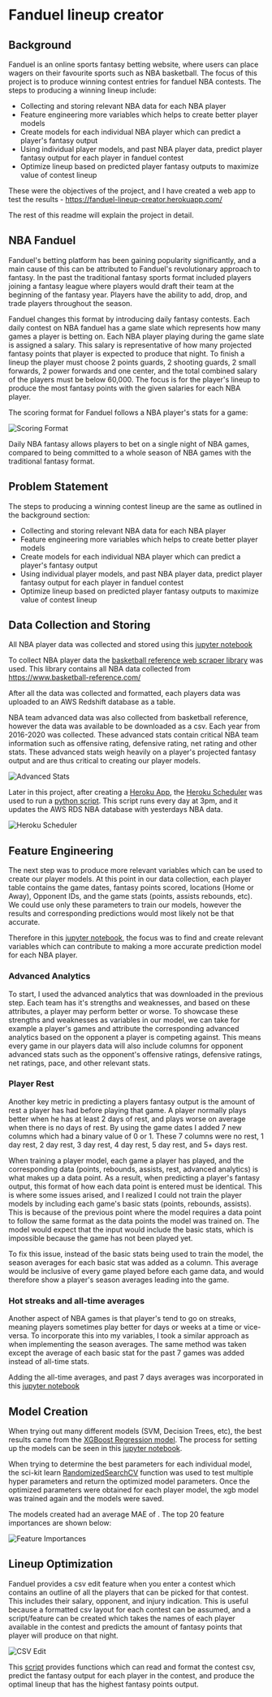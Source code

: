 # Fanduel lineup creator

## Background

Fanduel is an online sports fantasy betting website, where users can place wagers on their favourite sports such as NBA basketball. The focus of this project is to produce winning contest entries for fanduel NBA contests. The steps to producing a winning lineup include:

* Collecting and storing relevant NBA data for each NBA player
* Feature engineering more variables which helps to create better player models
* Create models for each individual NBA player which can predict a player's fantasy output
* Using individual player models, and past NBA player data, predict player fantasy output for each player in fanduel contest
* Optimize lineup based on predicted player fantasy outputs to maximize value of contest lineup

These were the objectives of the project, and I have created a web app to test the results - https://fanduel-lineup-creator.herokuapp.com/

The rest of this readme will explain the project in detail.

## NBA Fanduel

Fanduel's betting platform has been gaining popularity significantly, and a main cause of this can be attributed to Fanduel's revolutionary approach to fantasy. In the past the traditional fantasy sports format included players joining a fantasy league where players would draft their team at the beginning of the fantasy year. Players have the ability to add, drop, and trade players throughout the season. 

Fanduel changes this format by introducing daily fantasy contests. Each daily contest on NBA fanduel has a game slate which represents how many games a player is betting on. Each NBA player playing during the game slate is assigned a salary. This salary is representative of how many projected fantasy points that player is expected to produce that night. To finish a lineup the player must choose 2 points guards, 2 shooting guards, 2 small forwards, 2 power forwards and one center, and the total combined salary of the players must be below 60,000. The focus is for the player's lineup to produce the most fantasy points with the given salaries for each NBA player.

The scoring format for Fanduel follows a NBA player's stats for a game:

![Scoring Format](static/images/scoring_system_FD.png)

Daily NBA fantasy allows players to bet on a single night of NBA games, compared to being committed to a whole season of NBA games with the traditional fantasy format. 

## Problem Statement

The steps to producing a winning contest lineup are the same as outlined in the background section:

* Collecting and storing relevant NBA data for each NBA player
* Feature engineering more variables which helps to create better player models
* Create models for each individual NBA player which can predict a player's fantasy output
* Using individual player models, and past NBA player data, predict player fantasy output for each player in fanduel contest
* Optimize lineup based on predicted player fantasy outputs to maximize value of contest lineup


## Data Collection and Storing

All NBA player data was collected and stored using this [jupyter notebook](https://github.com/Eric-Pacheco95/PersonalProjects/blob/master/Fanduel-Lineup-Creator/notebooks/player_stats.ipynb)

To collect NBA player data the [basketball reference web scraper library](https://jaebradley.github.io/basketball_reference_web_scraper/) was used. This library contains all NBA data collected from https://www.basketball-reference.com/

After all the data was collected and formatted, each players data was uploaded to an AWS Redshift database as a table.

NBA team advanced data was also collected from basketball reference, however the data was available to be downloaded as a csv. Each year from 2016-2020 was collected. These advanced stats contain critical NBA team information such as offensive rating, defensive rating, net rating and other stats. These advanced stats weigh heavily on a player's projected fantasy output and are thus critical to creating our player models.

![Advanced Stats](static/images/advanced_stats.png)

Later in this project, after creating a [Heroku App](https://fanduel-lineup-creator.herokuapp.com/), the [Heroku Scheduler](https://devcenter.heroku.com/articles/scheduler) was used to run a [python script](https://github.com/Eric-Pacheco95/PersonalProjects/blob/master/Fanduel-Lineup-Creator/scripts/add_daily_boxscores.py). This script runs every day at 3pm, and it updates the AWS RDS NBA database with yesterdays NBA data. 

![Heroku Scheduler](static/images/heroku_scheduler.png)

## Feature Engineering

The next step was to produce more relevant variables which can be used to create our player models. At this point in our data collection, each player table contains the game dates, fantasy points scored, locations (Home or Away), Opponent IDs, and the game stats (points, assists rebounds, etc). We could use only these parameters to train our models, however the results and corresponding predictions would most likely not be that accurate. 

Therefore in this [jupyter notebook](https://github.com/Eric-Pacheco95/PersonalProjects/blob/master/Fanduel-Lineup-Creator/notebooks/player_stats_feature_engineering.ipynb), the focus was to find and create relevant variables which can contribute to making a more accurate prediction model for each NBA player.

### Advanced Analytics
To start, I used the advanced analytics that was downloaded in the previous step. Each team has it's strengths and weaknesses, and based on these attributes, a player may perform better or worse. To showcase these strengths and weaknesses as variables in our model, we can take for example a player's games and attribute the corresponding advanced analytics based on the opponent a player is competing against. This means every game in our players data will also include columns for opponent advanced stats such as the opponent's offensive ratings, defensive ratings, net ratings, pace, and other relevant stats.

### Player Rest
Another key metric in predicting a players fantasy output is the amount of rest a player has had before playing that game. A player normally plays better when he has at least 2 days of rest, and plays worse on average when there is no days of rest. By using the game dates I added 7 new columns which had a binary value of 0 or 1. These 7 columns were no rest, 1 day rest, 2 day rest, 3 day rest, 4 day rest, 5 day rest, and 5+ days rest.

When training a player model, each game a player has played, and the corresponding data (points, rebounds, assists, rest, advanced analytics) is what makes up a data point. As a result, when predicting a player's fantasy output, this format of how each data point is entered must be identical. This is where some issues arised, and I realized I could not train the player models by including each game's basic stats (points, rebounds, assists). This is because of the previous point where the model requires a data point to follow the same format as the data points the model was trained on. The model would expect that the input would include the basic stats, which is impossible because the game has not been played yet. 

To fix this issue, instead of the basic stats being used to train the model, the season averages for each basic stat was added as a column. This average would be inclusive of every game played before each game data, and would therefore show a player's season averages leading into the game. 

### Hot streaks and all-time averages
Another aspect of NBA games is that player's tend to go on streaks, meaning players sometimes play better for days or weeks at a time or vice-versa. To incorporate this into my variables, I took a similar approach as when implementing the season averages. The same method was taken except the average of each basic stat for the past 7 games was added instead of all-time stats.

Adding the all-time averages, and past 7 days averages was incorporated in this [jupyter notebook](https://github.com/Eric-Pacheco95/PersonalProjects/blob/master/Fanduel-Lineup-Creator/notebooks/xgb_model_creation.ipynb)

## Model Creation

When trying out many different models (SVM, Decision Trees, etc), the best results came from the [XGBoost Regression model](https://xgboost.readthedocs.io/en/latest/python/python_api.html#module-xgboost.sklearn). The process for setting up the models can be seen in this [jupyter notebook](https://github.com/Eric-Pacheco95/PersonalProjects/blob/master/Fanduel-Lineup-Creator/notebooks/xgb_model_creation.ipynb).

When trying to determine the best parameters for each individual model, the sci-kit learn [RandomizedSearchCV](https://scikit-learn.org/0.16/modules/generated/sklearn.grid_search.RandomizedSearchCV.html) function was used to test multiple hyper parameters and return the optimized model parameters. Once the optimized parameters were obtained for each player model, the xgb model was trained again and the models were saved.

The models created had an average MAE of . The top 20 feature importances are shown below:

![Feature Importances](static/images/feature_importances.png)

## Lineup Optimization

Fanduel provides a csv edit feature when you enter a contest which contains an outline of all the players that can be picked for that contest. This includes their salary, opponent, and injury indication. This is useful because a formatted csv layout for each contest can be assumed, and a script/feature can be created which takes the names of each player available in the contest and predicts the amount of fantasy points that player will produce on that night.

![CSV Edit](static/images/save_csv.png)

This [script](https://github.com/Eric-Pacheco95/PersonalProjects/blob/master/Fanduel-Lineup-Creator/scripts/fanduel_lineup_creator.py) provides functions which can read and format the contest csv, predict the fantasy output for each player in the contest, and produce the optimal lineup that has the highest fantasy points output.
